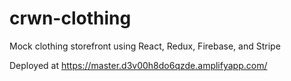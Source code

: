 # crwn-clothing
Mock clothing storefront using React, Redux, Firebase, and Stripe

Deployed at https://master.d3v00h8do6qzde.amplifyapp.com/
